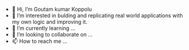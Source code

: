 - 👋 Hi, I’m Goutam kumar Koppolu
- 👀 I’m interested in bulding and replicating real world applications with my own logic and improving it.
- 🌱 I’m currently learning ...
- 💞️ I’m looking to collaborate on ...
- 📫 How to reach me ...

<!---
GoutamkumarKoppolu/GoutamkumarKoppolu is a ✨ special ✨ repository because its `README.md` (this file) appears on your GitHub profile.
You can click the Preview link to take a look at your changes.
--->
